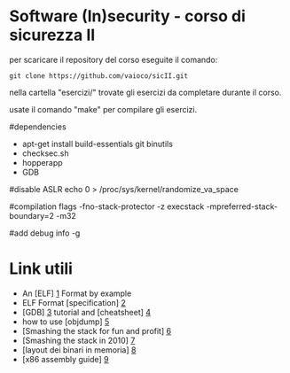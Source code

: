 # Software (In)security - corso di sicurezza II

per scaricare il repository del corso eseguite il comando:

```
git clone https://github.com/vaioco/sicII.git
```

nella cartella "esercizi/" trovate gli esercizi da completare durante il corso.

usate il comando "make" per compilare gli esercizi.

#dependencies

+ apt-get install build-essentials git binutils
+ checksec.sh
+ hopperapp
+ GDB

#disable ASLR
echo 0 > /proc/sys/kernel/randomize_va_space

#compilation flags
-fno-stack-protector -z execstack -mpreferred-stack-boundary=2 -m32

#add debug info 
-g

# Link utili

* An [ELF] [1] Format by example 
* ELF Format [specification] [2]
* [GDB] [3] tutorial and [cheatsheet] [4]
* how to use [objdump] [5]
* [Smashing the stack for fun and profit] [6]
* [Smashing the stack in 2010] [7]
* [layout dei binari in memoria] [8]
* [x86 assembly guide] [9]

[1]: http://www.linuxjournal.com/article/1060 "ELF example"
[2]: http://www.skyfree.org/linux/references/ELF_Format.pdf "ELF format"
[3]: http://www.yolinux.com/TUTORIALS/GDB-Commands.html "GDB"
[4]: http://www.cs.berkeley.edu/~mavam/teaching/cs161-sp11/gdb-refcard.pdf "GDB cheatsheet"
[5]: http://www.thegeekstuff.com/2012/09/objdump-examples/ "objdump"
[6]: http://insecure.org/stf/smashstack.html "smashing the stack"
[7]: www.mgraziano.info/docs/stsi2010.pdf "smashing 2010"
[8]: http://www.geeksforgeeks.org/memory-layout-of-c-program/ "memory layout"
[9]: http://www.drpaulcarter.com/pcasm/ "x86 guide"
